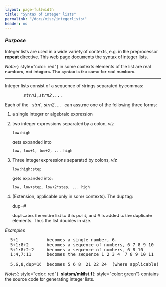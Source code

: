 ```yaml
---
layout: page-fullwidth
title: "Syntax of integer lists" 
permalink: "/docs/misc/integerlists/"
header: no
---
```


### _Purpose_

Integer lists are used in a wide variety of contexts, e.g. in the preprocessor
[**repeat**](/docs/input/preprocessor/#looping-constructs) directive.
This web page documents the syntax of integer lists.

_Note:_{: style="color: red"} in some contexts elements of the list are real
numbers, not integers.  The syntax is the same for real numbers.

_____________________________________________________________

Integer lists consist of a sequence of strings separated by commas:

<pre>
       <i>strn1</i>,<i>strn2</i>,...
</pre>

Each of the &nbsp; <i>strn1</i>, <i>strn2</i>, ... &nbsp; can assume one of the following three forms:


1.  a single integer or algebraic expression

2.  two integer expressions separated by a colon, _viz_

        low:high

    gets expanded into

        low, low+1, low+2, ... high

3.  Three integer expressions separated by colons, _viz_

        low:high:step

    gets expanded into:

        low, low+step, low+2*step, ... high

4.  (Extension, applicable only in some contexts).  The dup tag:

       dup=#

    duplicates the entire list to this point, and # is added to the duplicate elements.
    Thus the list doubles in size.

_Examples_
<pre>
  5+1         	becomes a single number, 6.
  5+1:8+2     	becomes a sequence of numbers, 6 7 8 9 10
  5+1:8+2:2   	becomes a sequence of numbers, 6 8 10
  1:4,7:11    	becomes the sequence 1 2 3 4  7 8 9 10 11

  5,6,8,dup=16  becomes 5 6 8  21 22 24  (where applicable)
</pre>

_Note:_{: style="color: red"}&nbsp; **slatsm/mkilst.f**{: style="color: green"}
contains the source code for generating integer lists.
